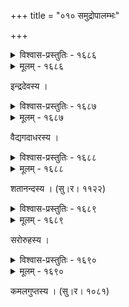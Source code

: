 +++
title = "०१० समुद्रोपालम्भः"

+++



<details><summary>विश्वास-प्रस्तुतिः - १६८६</summary>

दूरीभूतरतिश् चिरं मरकते मुक्तासु मुक्तस्पृहः  
सानन्दो’स्मि न चेन्द्रनीलमणिषु त्यक्तादरो विद्रुमे ।  
त्वां संसेव्य समुद्र सम्प्रति पुनर् दृष्टस्वभाग्यक्षय  
क्षीणो’हं सकलार्थिसार्थसुलभाम् अभ्यर्थये शुक्तिकाम् ॥१६८६॥
</details>

<details><summary>मूलम् - १६८६</summary>

दूरीभूतरतिश् चिरं मरकते मुक्तासु मुक्तस्पृहः  
सानन्दो’स्मि न चेन्द्रनीलमणिषु त्यक्तादरो विद्रुमे ।  
त्वां संसेव्य समुद्र सम्प्रति पुनर् दृष्टस्वभाग्यक्षय  
क्षीणो’हं सकलार्थिसार्थसुलभाम् अभ्यर्थये शुक्तिकाम् ॥१६८६॥
</details>


इन्द्रदेवस्य ।  



<details><summary>विश्वास-प्रस्तुतिः - १६८७</summary>

प्रमोदाद् उद्बाष्पः पुलकपटलैर् अर्चिततनुः  
शिरो धूत्वा धूत्वा किम् इति जलधेर् गायसि यशः ।  
किम् एतेनास्माकं फणिमकरनक्रप्रणयिना  
नमस् तेभ्यो लभ्या य इह गुणभाजो’पि मणयः ॥१६८७॥
</details>

<details><summary>मूलम् - १६८७</summary>

प्रमोदाद् उद्बाष्पः पुलकपटलैर् अर्चिततनुः  
शिरो धूत्वा धूत्वा किम् इति जलधेर् गायसि यशः ।  
किम् एतेनास्माकं फणिमकरनक्रप्रणयिना  
नमस् तेभ्यो लभ्या य इह गुणभाजो’पि मणयः ॥१६८७॥
</details>


वैद्यगदाधरस्य ।   



<details><summary>विश्वास-प्रस्तुतिः - १६८८</summary>

विगर्जाम् उन्मुञ्च त्यज तरलताम् अर्णव मनाग्  
अहम्भावः को’यं कतिपयमणिग्रावगुडकैः ।  
दृशं मेरौ दद्याः स हि मणिमयप्रस्थमहितो  
महामौनः स्थैर्याद् अथ भुवनम् एव द्रढयति ॥१६८८॥
</details>

<details><summary>मूलम् - १६८८</summary>

विगर्जाम् उन्मुञ्च त्यज तरलताम् अर्णव मनाग्  
अहम्भावः को’यं कतिपयमणिग्रावगुडकैः ।  
दृशं मेरौ दद्याः स हि मणिमयप्रस्थमहितो  
महामौनः स्थैर्याद् अथ भुवनम् एव द्रढयति ॥१६८८॥
</details>


शतानन्दस्य । (सु।र। ११२२)  



<details><summary>विश्वास-प्रस्तुतिः - १६८९</summary>

अजायन्तैतस्माद् अमृतशशिलक्ष्मीप्रभृतयः   
परित्राताश् चेन्द्रात् कुलशिखरिणः पूर्वयमुना ।  
उपेता इत्य् एवं तव जलनिधे तीरम् अधुना   
विगर्जाभिः किं नः श्रुतिपुटम् अहो जर्जरयसि ॥१६८९॥
</details>

<details><summary>मूलम् - १६८९</summary>

अजायन्तैतस्माद् अमृतशशिलक्ष्मीप्रभृतयः   
परित्राताश् चेन्द्रात् कुलशिखरिणः पूर्वयमुना ।  
उपेता इत्य् एवं तव जलनिधे तीरम् अधुना   
विगर्जाभिः किं नः श्रुतिपुटम् अहो जर्जरयसि ॥१६८९॥
</details>


सरोरुहस्य ।  



<details><summary>विश्वास-प्रस्तुतिः - १६९०</summary>

श्रमपरिगतैर् विस्तीर्णश्रीर् असीति परं पयः  
कतिपयम् इतं त्वत्तो’स्माभिः समुद्र समीहितम् ।  
किम् असि नितराम् उक्त्षुभोर्मिः प्रसीद नमो’स्तु ते  
पथि पथि शिवाः सन्त्य् अस्माकं शतं कमलाकराः ॥१६९०॥
</details>

<details><summary>मूलम् - १६९०</summary>

श्रमपरिगतैर् विस्तीर्णश्रीर् असीति परं पयः  
कतिपयम् इतं त्वत्तो’स्माभिः समुद्र समीहितम् ।  
किम् असि नितराम् उक्त्षुभोर्मिः प्रसीद नमो’स्तु ते  
पथि पथि शिवाः सन्त्य् अस्माकं शतं कमलाकराः ॥१६९०॥
</details>


कमलगुप्तस्य । (सु।र। १०८१)  

